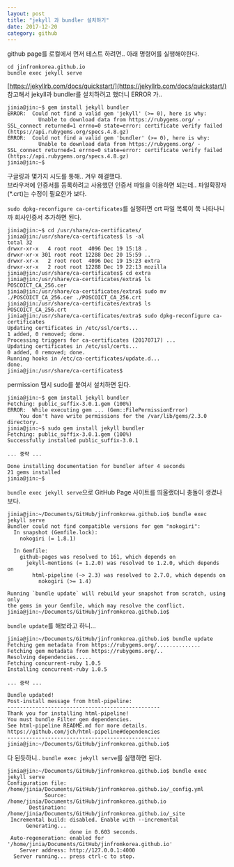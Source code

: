 ```yaml
---
layout: post
title: "jekyll 과 bundler 설치하기"
date: 2017-12-20
category: github
---
```


github page를 로컬에서 먼저 테스트 하려면.. 아래 명령어를 실행해야한다.

```
cd jinfromkorea.github.io
bundle exec jekyll serve 
```

[https://jekyllrb.com/docs/quickstart/](https://jekyllrb.com/docs/quickstart/) 참고해서 jekyll과 bundler를 설치하려고 했더니 
ERROR 가..

```
jinia@jin:~$ gem install jekyll bundler
ERROR:  Could not find a valid gem 'jekyll' (>= 0), here is why:
          Unable to download data from https://rubygems.org/ - SSL_connect returned=1 errno=0 state=error: certificate verify failed (https://api.rubygems.org/specs.4.8.gz)
ERROR:  Could not find a valid gem 'bundler' (>= 0), here is why:
          Unable to download data from https://rubygems.org/ - SSL_connect returned=1 errno=0 state=error: certificate verify failed (https://api.rubygems.org/specs.4.8.gz)
jinia@jin:~$
```

구글링과 몇가지 시도를 통해.. 겨우 해결했다.  
브라우저에 인증서를 등록하려고 사용했던 인증서 파일을 이용하면 되는데.. 파일확장자(*.crt)는 수정이 필요한가 보다.  

```sudo dpkg-reconfigure ca-certificates```를 실행하면 crt 파일 목록이 쭉 나타나니까 회사인증서 추가하면 된다.  

```
jinia@jin:~$ cd /usr/share/ca-certificates/
jinia@jin:/usr/share/ca-certificates$ ls -al
total 32
drwxr-xr-x   4 root root  4096 Dec 19 15:18 .
drwxr-xr-x 301 root root 12288 Dec 20 15:59 ..
drwxr-xr-x   2 root root  4096 Dec 19 15:23 extra
drwxr-xr-x   2 root root 12288 Dec 19 22:13 mozilla
jinia@jin:/usr/share/ca-certificates$ cd extra
jinia@jin:/usr/share/ca-certificates/extra$ ls
POSCOICT_CA_256.cer
jinia@jin:/usr/share/ca-certificates/extra$ sudo mv ./POSCOICT_CA_256.cer ./POSCOICT_CA_256.crt
jinia@jin:/usr/share/ca-certificates/extra$ ls 
POSCOICT_CA_256.crt
jinia@jin:/usr/share/ca-certificates/extra$ sudo dpkg-reconfigure ca-certificates
Updating certificates in /etc/ssl/certs...
1 added, 0 removed; done.
Processing triggers for ca-certificates (20170717) ...
Updating certificates in /etc/ssl/certs...
0 added, 0 removed; done.
Running hooks in /etc/ca-certificates/update.d...
done.
jinia@jin:/usr/share/ca-certificates$ 
```

permission 땜시 sudo를 붙여서 설치하면 된다. 

```
jinia@jin:~$ gem install jekyll bundler
Fetching: public_suffix-3.0.1.gem (100%)
ERROR:  While executing gem ... (Gem::FilePermissionError)
    You don't have write permissions for the /var/lib/gems/2.3.0 directory.
jinia@jin:~$ sudo gem install jekyll bundler
Fetching: public_suffix-3.0.1.gem (100%)
Successfully installed public_suffix-3.0.1

... 중략 ...

Done installing documentation for bundler after 4 seconds
21 gems installed
jinia@jin:~$ 
```

```bundle exec jekyll serve```으로 GitHub Page 사이트를 띄울랬더니 충돌이 생겼나 보다. 

```
jinia@jin:~/Documents/GitHub/jinfromkorea.github.io$ bundle exec jekyll serve
Bundler could not find compatible versions for gem "nokogiri":
  In snapshot (Gemfile.lock):
    nokogiri (= 1.8.1)

  In Gemfile:
    github-pages was resolved to 161, which depends on
      jekyll-mentions (= 1.2.0) was resolved to 1.2.0, which depends on
        html-pipeline (~> 2.3) was resolved to 2.7.0, which depends on
          nokogiri (>= 1.4)

Running `bundle update` will rebuild your snapshot from scratch, using only
the gems in your Gemfile, which may resolve the conflict.
jinia@jin:~/Documents/GitHub/jinfromkorea.github.io$
```

```bundle update```를 해보라고 하니... 

```
jinia@jin:~/Documents/GitHub/jinfromkorea.github.io$ bundle update
Fetching gem metadata from https://rubygems.org/..............
Fetching gem metadata from https://rubygems.org/..
Resolving dependencies.....
Fetching concurrent-ruby 1.0.5
Installing concurrent-ruby 1.0.5

... 중략 ...

Bundle updated!
Post-install message from html-pipeline:
-------------------------------------------------
Thank you for installing html-pipeline!
You must bundle Filter gem dependencies.
See html-pipeline README.md for more details.
https://github.com/jch/html-pipeline#dependencies
-------------------------------------------------
jinia@jin:~/Documents/GitHub/jinfromkorea.github.io$
```

다 된듯하니.. ```bundle exec jekyll serve```를 실행하면 된다. 

```
jinia@jin:~/Documents/GitHub/jinfromkorea.github.io$ bundle exec jekyll serve
Configuration file: /home/jinia/Documents/GitHub/jinfromkorea.github.io/_config.yml
            Source: /home/jinia/Documents/GitHub/jinfromkorea.github.io
       Destination: /home/jinia/Documents/GitHub/jinfromkorea.github.io/_site
 Incremental build: disabled. Enable with --incremental
      Generating... 
                    done in 0.603 seconds.
 Auto-regeneration: enabled for '/home/jinia/Documents/GitHub/jinfromkorea.github.io'
    Server address: http://127.0.0.1:4000
  Server running... press ctrl-c to stop.
```
